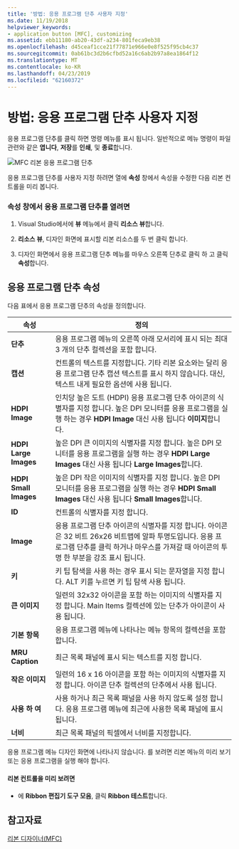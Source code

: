 ```yaml
---
title: '방법: 응용 프로그램 단추 사용자 지정'
ms.date: 11/19/2018
helpviewer_keywords:
- application button [MFC], customizing
ms.assetid: ebb11180-ab20-43df-a234-801feca9eb38
ms.openlocfilehash: d45ceaf1cce21f77871e966e0e8f525f95cb4c37
ms.sourcegitcommit: 0ab61bc3d2b6cfbd52a16c6ab2b97a8ea1864f12
ms.translationtype: MT
ms.contentlocale: ko-KR
ms.lasthandoff: 04/23/2019
ms.locfileid: "62160372"
---
```

# <a name="how-to-customize-the-application-button"></a>방법: 응용 프로그램 단추 사용자 지정

응용 프로그램 단추를 클릭 하면 명령 메뉴를 표시 됩니다. 일반적으로 메뉴 명령이 파일 관련와 같은 **엽니다**, **저장**를 **인쇄**, 및 **종료**합니다.

![MFC 리본 응용 프로그램 단추](../mfc/media/application_button.png "MFC 리본 응용 프로그램 단추")

응용 프로그램 단추를 사용자 지정 하려면 열에 **속성** 창에서 속성을 수정한 다음 리본 컨트롤을 미리 봅니다.

### <a name="to-open-the-application-button-in-the-properties-window"></a>속성 창에서 응용 프로그램 단추를 열려면

1. Visual Studio에서에 **뷰** 메뉴에서 클릭 **리소스 뷰**합니다.

1. **리소스 뷰**, 디자인 화면에 표시할 리본 리소스를 두 번 클릭 합니다.

1. 디자인 화면에서 응용 프로그램 단추 메뉴를 마우스 오른쪽 단추로 클릭 하 고 클릭 **속성**합니다.

## <a name="application-button-properties"></a>응용 프로그램 단추 속성

다음 표에서 응용 프로그램 단추의 속성을 정의합니다.

|속성|정의|
|--------------|----------------|
|**단추**|응용 프로그램 메뉴의 오른쪽 아래 모서리에 표시 되는 최대 3 개의 단추 컬렉션을 포함 합니다.|
|**캡션**|컨트롤의 텍스트를 지정합니다. 기타 리본 요소와는 달리 응용 프로그램 단추 캡션 텍스트를 표시 하지 않습니다. 대신, 텍스트 내게 필요한 옵션에 사용 됩니다.|
|**HDPI Image**|인치당 높은 도트 (HDPI) 응용 프로그램 단추 아이콘의 식별자를 지정 합니다. 높은 DPI 모니터를 응용 프로그램을 실행 하는 경우 **HDPI Image** 대신 사용 됩니다 **이미지**합니다.|
|**HDPI Large Images**|높은 DPI 큰 이미지의 식별자를 지정 합니다. 높은 DPI 모니터를 응용 프로그램을 실행 하는 경우 **HDPI Large Images** 대신 사용 됩니다 **Large Images**합니다.|
|**HDPI Small Images**|높은 DPI 작은 이미지의 식별자를 지정 합니다. 높은 DPI 모니터를 응용 프로그램을 실행 하는 경우 **HDPI Small Images** 대신 사용 됩니다 **Small Images**합니다.|
|**ID**|컨트롤의 식별자를 지정 합니다.|
|**Image**|응용 프로그램 단추 아이콘의 식별자를 지정 합니다. 아이콘은 32 비트 26x26 비트맵에 알파 투명도입니다. 응용 프로그램 단추를 클릭 하거나 마우스를 가져갈 때 아이콘의 투명 한 부분을 강조 표시 됩니다.|
|**키**|키 팁 탐색을 사용 하는 경우 표시 되는 문자열을 지정 합니다. ALT 키를 누르면 키 팁 탐색 사용 됩니다.|
|**큰 이미지**|일련의 32x32 아이콘을 포함 하는 이미지의 식별자를 지정 합니다. Main Items 컬렉션에 있는 단추가 아이콘이 사용 됩니다.|
|**기본 항목**|응용 프로그램 메뉴에 나타나는 메뉴 항목의 컬렉션을 포함 합니다.|
|**MRU Caption**|최근 목록 패널에 표시 되는 텍스트를 지정 합니다.|
|**작은 이미지**|일련의 16 x 16 아이콘을 포함 하는 이미지의 식별자를 지정 합니다. 아이콘 단추 컬렉션의 단추에서 사용 됩니다.|
|**사용 하 여**|사용 하거나 최근 목록 패널을 사용 하지 않도록 설정 합니다. 응용 프로그램 메뉴에 최근에 사용한 목록 패널에 표시 됩니다.|
|**너비**|최근 목록 패널의 픽셀에서 너비를 지정합니다.|

응용 프로그램 메뉴 디자인 화면에 나타나지 않습니다. 를 보려면 리본 메뉴의 미리 보기 또는 응용 프로그램을 실행 해야 합니다.

#### <a name="to-preview-the-ribbon-control"></a>리본 컨트롤을 미리 보려면

- 에 **Ribbon 편집기 도구 모음**, 클릭 **Ribbon 테스트**합니다.

## <a name="see-also"></a>참고자료

[리본 디자이너(MFC)](../mfc/ribbon-designer-mfc.md)
